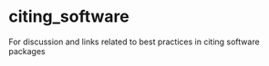citing_software
===============

For discussion and links related to best practices in citing software packages
